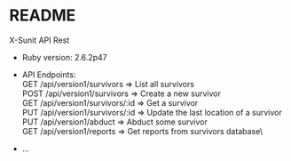 # README

X-Sunit API Rest

* Ruby version: 2.6.2p47

* API Endpoints:\
    GET /api/version1/survivors     => List all survivors\
    POST /api/version1/survivors    => Create a new survivor\
    GET /api/version1/survivors/:id => Get a survivor\
    PUT /api/version1/survivors/:id => Update the last location of a survivor\
    PUT /api/version1/abduct        => Abduct some survivor\
    GET /api/version1/reports       => Get reports from survivors database\
* ...
